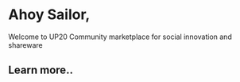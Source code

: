 # Ahoy Sailor,

Welcome to UP20 Community marketplace for social innovation and shareware

## Learn more..
